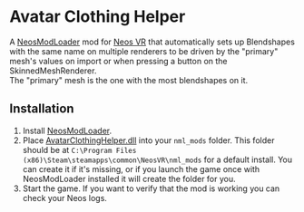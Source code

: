 Avatar Clothing Helper
======================

A [NeosModLoader](https://github.com/zkxs/NeosModLoader) mod for [Neos VR](https://neos.com/) that automatically sets up Blendshapes with the same name on multiple renderers to be driven by the "primary" mesh's values on import or when pressing a button on the SkinnedMeshRenderer.  
The "primary" mesh is the one with the most blendshapes on it.

## Installation
1. Install [NeosModLoader](https://github.com/zkxs/NeosModLoader).
2. Place [AvatarClothingHelper.dll](https://github.com/Banane9/NeosAvatarClothingHelper/releases/latest/download/AvatarClothingHelper.dll) into your `nml_mods` folder. This folder should be at `C:\Program Files (x86)\Steam\steamapps\common\NeosVR\nml_mods` for a default install. You can create it if it's missing, or if you launch the game once with NeosModLoader installed it will create the folder for you.
3. Start the game. If you want to verify that the mod is working you can check your Neos logs.
